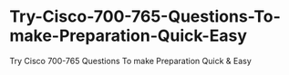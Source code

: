 # Try-Cisco-700-765-Questions-To-make-Preparation-Quick-Easy
Try Cisco 700-765 Questions To make Preparation Quick &amp; Easy
